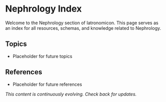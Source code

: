 # Nephrology Index

Welcome to the Nephrology section of Iatronomicon. This page serves as an index for all resources, schemas, and knowledge related to Nephrology.

## Topics
- Placeholder for future topics

## References
- Placeholder for future references

*This content is continuously evolving. Check back for updates.*

